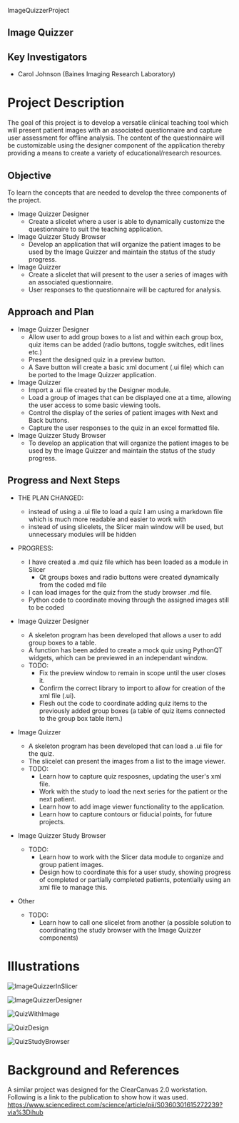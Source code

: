ImageQuizzerProject
## Image Quizzer

## Key Investigators
- Carol Johnson (Baines Imaging Research Laboratory)

# Project Description


The goal of this project is to develop a versatile clinical teaching tool which will present patient images with an associated questionnaire and capture user assessment for offline analysis. The content of the questionnaire will be customizable using the designer component of the application thereby providing a means to create a variety of educational/research resources.


## Objective

To learn the concepts that are needed to develop the three components of the project.
+ Image Quizzer Designer
   - Create a slicelet where a user is able to dynamically customize the questionnaire to suit the teaching application.
+ Image Quizzer Study Browser
   - Develop an application that will organize the patient images to be used by the Image Quizzer and maintain the status of the study progress.
+ Image Quizzer
   - Create a slicelet that will present to the user a series of images with an associated questionnaire.
   - User responses to the questionnaire will be captured for analysis.

## Approach and Plan

+ Image Quizzer Designer
   - Allow user to add group boxes to a list and within each group box, quiz items can be added (radio buttons, toggle switches, edit lines etc.)
   - Present the designed quiz in a preview button.
   - A Save button will create a basic xml document (.ui file) which can be ported to the Image Quizzer application.
+ Image Quizzer
   - Import a .ui file created by the Designer module.
   - Load a group of images that can be displayed one at a time, allowing the user access to some basic viewing tools.
   - Control the display of the series of patient images with Next and Back buttons.
   - Capture the user responses to the quiz in an excel formatted file.
+ Image Quizzer Study Browser
   - To develop an application that will organize the patient images to be used by the Image Quizzer and maintain the status of the study progress.

## Progress and Next Steps

+ THE PLAN CHANGED:
   - instead of using a .ui file to load a quiz I am using a markdown file which is much more readable and easier to work with
   - instead of using slicelets, the Slicer main window will be used, but unnecessary modules will be hidden

+ PROGRESS:
   - I have created a .md quiz file which has been loaded as a module in Slicer
      - Qt groups boxes and radio buttons were created dynamically from the coded md file
   - I can load images for the quiz from the study browser .md file.
   - Python code to coordinate moving through the assigned images still to be coded
   



+ Image Quizzer Designer
   - A skeleton program has been developed that allows a user to add group boxes to a table.
   - A function has been added to create a mock quiz using PythonQT widgets, which can be previewed in an independant window.
   - TODO:
      - Fix the preview window to remain in scope until the user closes it.
      - Confirm the correct library to import to allow for creation of the xml file (.ui).
      - Flesh out the code to coordinate adding quiz items to the previously added group boxes (a table of quiz items connected to the group box table item.)
   
+ Image Quizzer
   - A skeleton program has been developed that can load a .ui file for the quiz.
   - The slicelet can present the images from a list to the image viewer.
   - TODO:
      - Learn how to capture quiz resposnes, updating the user's xml file.
      - Work with the study to load the next series for the patient or the next patient.
      - Learn how to add image viewer functionality to the application.
      - Learn how to capture contours or fiducial points, for future projects.

+ Image Quizzer Study Browser
   - TODO:
      - Learn how to work with the Slicer data module to organize and group patient images.
      - Design how to coordinate this for a user study, showing progress of completed or partially completed patients, potentially using an xml file to manage this.
      
+ Other
   - TODO:
      - Learn how to call one slicelet from another (a possible solution to coordinating the study browser with the Image Quizzer components)
      



# Illustrations

<!--Add pictures and links to videos that demonstrate what has been accomplished.-->
![ImageQuizzerInSlicer](ImageQuizzer_Slicer.png)

![ImageQuizzerDesigner](ImageQuizzerAdmin.png)

![QuizWithImage](ObserverStudyWithImage.png)

![QuizDesign](ObserverStudyQuiz.png)

![QuizStudyBrowser](ObserverStudyBrowserStatus.png)


# Background and References

<!--Use this space for information that may help people better understand your project, like links to papers, source code, or data.-->

A similar project was designed for the ClearCanvas 2.0 workstation.
 Following is a link to the publication to show how it was used.
https://www.sciencedirect.com/science/article/pii/S0360301615272239?via%3Dihub

